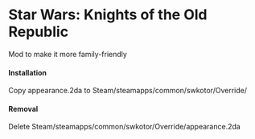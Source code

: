 # Star Wars: Knights of the Old Republic

Mod to make it more family-friendly

#### Installation

Copy appearance.2da to Steam/steamapps/common/swkotor/Override/

#### Removal

Delete Steam/steamapps/common/swkotor/Override/appearance.2da
